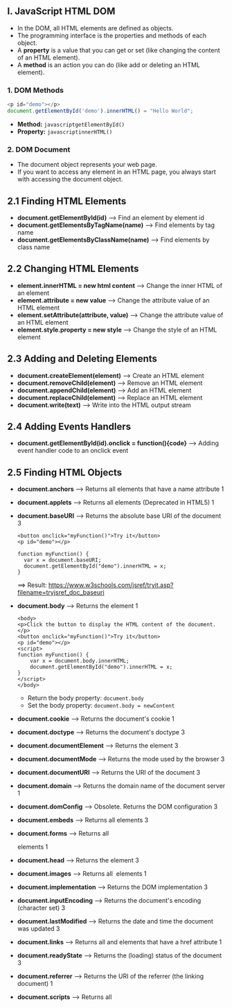 ## I. JavaScript HTML DOM

  - In the DOM, all HTML elements are defined as objects.
  - The programming interface is the properties and methods of each object.
  - A **property** is a value that you can get or set (like changing the content of an HTML element).
  - A **method** is an action you can do (like add or deleting an HTML element).
   
### 1. DOM Methods

```javascript
<p id="demo"></p>
document.getElementById('demo').innerHTML() = "Hello World";
```
- **Method:**  ```javascriptgetElementById()```
- **Property:** ```javascriptinnerHTML()```

### 2. DOM Document

- The document object represents your web page.
- If you want to access any element in an HTML page, you always start with accessing the document object.

**2.1 Finding HTML Elements**
---

- **document.getElementById(id)** -->	Find an element by element id
- **document.getElementsByTagName(name)** -->	Find elements by tag name
- **document.getElementsByClassName(name)** -->	Find elements by class name

**2.2 Changing HTML Elements**
---

- **element.innerHTML =  new html content** -->	Change the inner HTML of an element
- **element.attribute = new value** -->	Change the attribute value of an HTML element
- **element.setAttribute(attribute, value)** --> Change the attribute value of an HTML element
- **element.style.property = new style** --> Change the style of an HTML element

**2.3 Adding and Deleting Elements**
---

- **document.createElement(element)** -->	Create an HTML element
- **document.removeChild(element)** -->	Remove an HTML element
- **document.appendChild(element)** -->	Add an HTML element
- **document.replaceChild(element)** -->	Replace an HTML element
- **document.write(text)** -->	Write into the HTML output stream

**2.4 Adding Events Handlers**
---

- **document.getElementById(id).onclick = function(){code}** --> Adding event handler code to an onclick event

**2.5 Finding HTML Objects**
---

- **document.anchors** -->	Returns all <a> elements that have a name attribute	1
- **document.applets** -->	Returns all <applet> elements (Deprecated in HTML5)	1
- **document.baseURI** -->	Returns the absolute base URI of the document	3
  
  ```
  <button onclick="myFunction()">Try it</button>
  <p id="demo"></p>
  ```
  
  ```
  function myFunction() {
    var x = document.baseURI;
    document.getElementById("demo").innerHTML = x;
  }
  ```
    ==> Result: https://www.w3schools.com/jsref/tryit.asp?filename=tryjsref_doc_baseuri
  
- **document.body** -->	Returns the <body> element	1
  
  ```
  <body>
  <p>Click the button to display the HTML content of the document.</p>
  <button onclick="myFunction()">Try it</button>
  <p id="demo"></p>
  <script>
  function myFunction() {
      var x = document.body.innerHTML;
      document.getElementById("demo").innerHTML = x;
  }
  </script>
  </body>
  ```
  - Return the body property: ```document.body```
  - Set the body property: ```document.body = newContent```

- **document.cookie** -->	Returns the document's cookie	1
- **document.doctype** -->	Returns the document's doctype	3
- **document.documentElement** -->	Returns the <html> element	3
- **document.documentMode** -->	Returns the mode used by the browser	3
- **document.documentURI** -->	Returns the URI of the document	3
- **document.domain** -->	Returns the domain name of the document server	1
- **document.domConfig** -->	Obsolete. Returns the DOM configuration	3
- **document.embeds** -->	Returns all <embed> elements	3
- **document.forms** -->	Returns all <form> elements	1
- **document.head** -->	Returns the <head> element	3
- **document.images** -->	Returns all <img> elements	1
- **document.implementation** -->	Returns the DOM implementation	3
- **document.inputEncoding** -->	Returns the document's encoding (character set)	3
- **document.lastModified** -->	Returns the date and time the document was updated	3
- **document.links** -->	Returns all <area> and <a> elements that have a href attribute	1
- **document.readyState** -->	Returns the (loading) status of the document	3
- **document.referrer** -->	Returns the URI of the referrer (the linking document)	1
- **document.scripts** -->	Returns all <script> elements	3
- **document.strictErrorChecking** -->	Returns if error checking is enforced	3
- **document.title** -->	Returns the <title> element	1
- **document.URL** -->	Returns the complete URL of the document

### 3. DOM Elements

```javascript
a
```

### 4. DOM - Changing HTML

```javascript
a
```

### 5. DOM - Changing CSS

```javascript
a
```

### 6. DOM Animation

```javascript
a
```

### 7. DOM Events

```javascript
a
```

### 8. DOM EventListener

```javascript
a
```

### 9. DOM Navigation

```javascript
a
```

### 10. DOM Elements (Nodes)

```javascript
a
```

### 11. DOM Collections

```javascript
a
```

### 12. DOM Node Lists

```javascript
a
```
